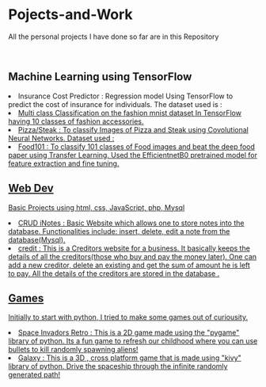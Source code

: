 # Pojects-and-Work
<p>All the personal projects I have done so far are in this Repository</p><br>


<h2>Machine Learning using TensorFlow</h2>
 <li> Insurance Cost Predictor : Regression model Using TensorFlow to predict the cost of insurance for individuals. The dataset used is : <a href="https://raw.githubusercontent.com/stedy/Machine-Learning-with-R-datasets/master/insurance.csv"</a>  </li>
 <li> Multi class Classification on the fashion mnist dataset In TensorFlow having 10 classes of fashion accessories.</li>
 <li> Pizza/Steak : To classify Images of Pizza and Steak using Covolutional Neural Networks. Dataset used : <a href="https://storage.googleapis.com/ztm_tf_course/food_vision/pizza_steak.zip"</a>
 <li> Food101 : To classify 101 classes of Food images and beat the deep food paper using Transfer Learning. Used the EfficientnetB0 pretrained model for feature extraction and fine tuning.</li>
 
   
       
 
<h2>Web Dev</h2>
<p>Basic Projects using html, css, JavaScript, php, Mysql </p>
 <li> CRUD iNotes : Basic Website which allows one to store notes into the database. Functionalities include: insert, delete, edit a note from the database(Mysql).</li>
 <li>  credit : This is a Creditors website for a business. It basically keeps the details of all the creditors(those who buy and pay the money later).
 One can add a new creditor, delete an existing and get the sum of amount he is left to pay. All the details of the creditors are stored in the database .<br>
 
 <h2>Games</h2>
 <p> Initially to start with python, I tried to make some games out of curiousity. </p>
 <li> Space Invadors Retro : This is a 2D game made using the "pygame" library of python. Its a fun game to refresh our childhood where you can use bullets to kill randomly spawning aliens! </li>
 <li> Galaxy : This is a 3D , cross platform game that is made using "kivy" library of python. Drive the spaceship through the infinite randomly generated path! </li>
 
 
 
 
